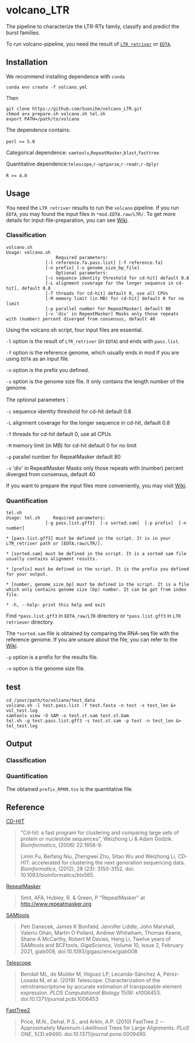 # volcano_LTR
The pipeline to characterize the LTR-RTs family, classify and predict the burst families.

To run volcano-pipeline, you need the result of [`LTR retriver`](https://github.com/oushujun/LTR_retriever) or [`EDTA`](https://github.com/oushujun/EDTA).

## Installation

We recommend installing dependence with `conda`

```shell
conda env create -f volcano.yml
```

Then

```shell
git clone https://github.com/Suosihe/volcano_LTR.git
chmod a+x prepare.sh volcano.sh tel.sh
export PATH=/path/to/volcano
```

The dependence contains:

`perl >= 5.0`​

Categorical dependence: `samtools`,`RepeatMasker`​,`blast`​,`fasttree`​

Quantitative dependence:`telescope`,`r-optparse`,`r-readr`,`r-dplyr`

`R >= 4.0`​


## Usage

You need the `LTR retriver` results to run the `volcano` pipeline. If you run `EDTA`, you may found the input files in `*mod.EDTA.raw/LTR/`. To get more details for input-file-preparation, you can see [Wiki](https://github.com/Suosihe/volcano_LTR/wiki).

### Classification

```
volcano.sh
Usage: volcano.sh
                   Required parameters:
               [-l reference.fa.pass.list] [-f reference.fa]
               [-n prefix] [-s genome_size_bp_file]
                   Optional parameters:
               [-c sequence identity threshold for cd-hit] default 0.8
               [-L alignment coverage for the longer sequence in cd-hit], default 0.8
               [-T threads for cd-hit] default 0, use all CPUs
               [-M memory limit (in MB) for cd-hit] default 0 for no limit
               [-p parallel number for RepeatMasker] default 80
               [-v 'div' in RepeatMasker] Masks only those repeats with (number) percent diverged from consensus, default 40
```

Using the volcano.sh script, four input files are essential.

`-l` option is the result of `LTR_retriver` (in `EDTA`) and ends with `pass.list`.

`-f` option is the reference genome, which usually ends in mod if you are using `EDTA` as an input file.

`-n` option is the prefix you defined.

`-s` option is the genome size file. It only contains the length number of the genome.

The optional parameters：

`-c` sequence identity threshold for cd-hit default 0.8

`-L` alignment coverage for the longer sequence in cd-hit, default 0.8

`-T` threads for cd-hit default 0, use all CPUs

`-M` memory limit (in MB) for cd-hit default 0 for no limit

`-p` parallel number for RepeatMasker default 80

`-v` 'div' in RepeatMasker Masks only those repeats with (number) percent diverged from consensus, default 40

If you want to prepare the input files more conveniently, you may visit [Wiki](https://github.com/Suosihe/volcano_LTR/wiki).


### Quantification

```
tel.sh
Usage: tel.sh     Required parameters:
               [-g pass.list.gff3]  [-s sorted.sam]  [-p prefix]  [-n number]

* [pass.list.gff3] must be defined in the script. It is in your LTR_retriver path or [EDTA.raw/LTR/]. 

* [sorted.sam] must be defined in the script. It is a sorted sam file usually contains alignment results. 

* [prefix] must be defined in the script. It is the prefix you defined for your output. 

* [number, genome_size_bp] must be defined in the script. It is a file which only contains genome size (bp) number. It can be got from index file. 

* -h, --help: print this help and exit
```



Find `*pass.list.gff3` in `EDTA_raw/LTR` directory or `*pass.list.gff3` in `LTR retriever` directory.

The `*sorted.sam` file is obtained by comparing the RNA-seq file with the reference genome. If you are unsure about the file, you can refer to the [Wiki](https://github.com/Suosihe/volcano_LTR/wiki). 

`-p` option is a prefix for the results file.

`-n` option is the genome size file.

## test

```shell
cd /your/path/to/volcano/test_data
volcano.sh -l test.pass.list -f test.fasta -n test -s test_len &> vol_test.log
samtools view -O SAM -o test.st.sam test.st.bam
tel.sh -g test.pass.list.gff3 -s test.st.sam -p test -n test_len &> tel_test.log
```

## Output

### Classification

### Quantification

The obtained `prefix_RPKM.tsv` is the quantitative file.

## Reference

[CD-HIT](http://cd-hit.org) 

> "Cd-hit: a fast program for clustering and comparing large sets of protein or nucleotide sequences", Weizhong Li & Adam Godzik. *Bioinformatics*, (2006) 22:1658-9.
>
> Limin Fu, Beifang Niu, Zhengwei Zhu, Sitao Wu and Weizhong Li, CD-HIT: accelerated for clustering the next generation sequencing data. *Bioinformatics*, (2012), 28 (23): 3150-3152. doi: 10.1093/bioinformatics/bts565.

[RepeatMasker](https://github.com/rmhubley/RepeatMasker)

> Smit, AFA, Hubley, R. & Green, P "RepeatMasker" at http://www.repeatmasker.org

[SAMtools](https://github.com/samtools/samtools)

> Petr Danecek, James K Bonfield, Jennifer Liddle, John Marshall, Valeriu Ohan, Martin O Pollard, Andrew Whitwham, Thomas Keane, Shane A McCarthy, Robert M Davies, Heng Li, Twelve years of SAMtools and BCFtools, *GigaScience*, Volume 10, Issue 2, February 2021, giab008, doi:10.1093/gigascience/giab008

[Telescope](https://github.com/mlbendall/telescope)

> Bendall ML, de Mulder M, Iñiguez LP, Lecanda-Sánchez A, Pérez-Losada M, et al. (2019) Telescope: Characterization of the retrotranscriptome by accurate estimation of transposable element expression. *PLOS Computational Biology* 15(9): e1006453. doi:10.1371/journal.pcbi.1006453

[FastTree2](http://meta.microbesonline.org/fasttree)

> Price, M.N., Dehal, P.S., and Arkin, A.P. (2010) FastTree 2 -- Approximately Maximum-Likelihood Trees for Large Alignments. *PLoS ONE*, 5(3):e9490. doi:10.1371/journal.pone.0009490.
